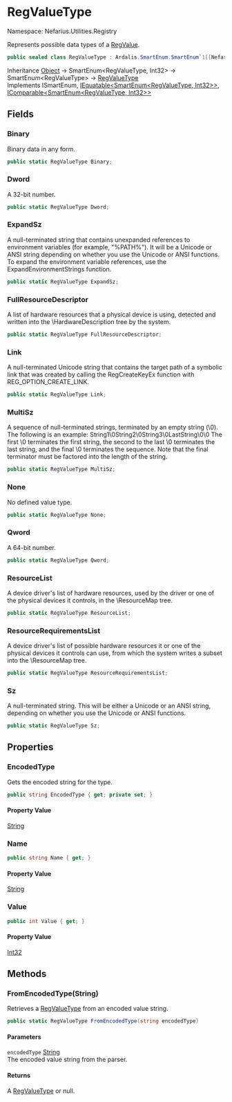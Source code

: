 # RegValueType

Namespace: Nefarius.Utilities.Registry

Represents possible data types of a [RegValue](./nefarius.utilities.registry.regvalue.md).

```csharp
public sealed class RegValueType : Ardalis.SmartEnum.SmartEnum`1[[Nefarius.Utilities.Registry.RegValueType, Nefarius.Utilities.Registry, Version=0.0.0.0, Culture=neutral, PublicKeyToken=null]], Ardalis.SmartEnum.ISmartEnum, System.IEquatable`1[[Ardalis.SmartEnum.SmartEnum`2[[Nefarius.Utilities.Registry.RegValueType, Nefarius.Utilities.Registry, Version=0.0.0.0, Culture=neutral, PublicKeyToken=null],[System.Int32, System.Private.CoreLib, Version=8.0.0.0, Culture=neutral, PublicKeyToken=7cec85d7bea7798e]], Ardalis.SmartEnum, Version=8.1.0.0, Culture=neutral, PublicKeyToken=null]], System.IComparable`1[[Ardalis.SmartEnum.SmartEnum`2[[Nefarius.Utilities.Registry.RegValueType, Nefarius.Utilities.Registry, Version=0.0.0.0, Culture=neutral, PublicKeyToken=null],[System.Int32, System.Private.CoreLib, Version=8.0.0.0, Culture=neutral, PublicKeyToken=7cec85d7bea7798e]], Ardalis.SmartEnum, Version=8.1.0.0, Culture=neutral, PublicKeyToken=null]]
```

Inheritance [Object](https://docs.microsoft.com/en-us/dotnet/api/system.object) → SmartEnum&lt;RegValueType, Int32&gt; → SmartEnum&lt;RegValueType&gt; → [RegValueType](./nefarius.utilities.registry.regvaluetype.md)<br>
Implements ISmartEnum, [IEquatable&lt;SmartEnum&lt;RegValueType, Int32&gt;&gt;](https://docs.microsoft.com/en-us/dotnet/api/system.iequatable-1), [IComparable&lt;SmartEnum&lt;RegValueType, Int32&gt;&gt;](https://docs.microsoft.com/en-us/dotnet/api/system.icomparable-1)

## Fields

### <a id="fields-binary"/>**Binary**

Binary data in any form.

```csharp
public static RegValueType Binary;
```

### <a id="fields-dword"/>**Dword**

A 32-bit number.

```csharp
public static RegValueType Dword;
```

### <a id="fields-expandsz"/>**ExpandSz**

A null-terminated string that contains unexpanded references to environment variables (for example, "%PATH%"). It
 will be a Unicode or ANSI string depending on whether you use the Unicode or ANSI functions. To expand the
 environment variable references, use the ExpandEnvironmentStrings function.

```csharp
public static RegValueType ExpandSz;
```

### <a id="fields-fullresourcedescriptor"/>**FullResourceDescriptor**

A list of hardware resources that a physical device is using, detected and written into the \HardwareDescription
 tree by the system.

```csharp
public static RegValueType FullResourceDescriptor;
```

### <a id="fields-link"/>**Link**

A null-terminated Unicode string that contains the target path of a symbolic link that was created by calling the
 RegCreateKeyEx function with REG_OPTION_CREATE_LINK.

```csharp
public static RegValueType Link;
```

### <a id="fields-multisz"/>**MultiSz**

A sequence of null-terminated strings, terminated by an empty string (\0). The following is an example:
 String1\0String2\0String3\0LastString\0\0 The first \0 terminates the first string, the second to the last \0
 terminates the last string, and the final \0 terminates the sequence. Note that the final terminator must be
 factored into the length of the string.

```csharp
public static RegValueType MultiSz;
```

### <a id="fields-none"/>**None**

No defined value type.

```csharp
public static RegValueType None;
```

### <a id="fields-qword"/>**Qword**

A 64-bit number.

```csharp
public static RegValueType Qword;
```

### <a id="fields-resourcelist"/>**ResourceList**

A device driver's list of hardware resources, used by the driver or one of the physical devices it controls, in the
 \ResourceMap tree.

```csharp
public static RegValueType ResourceList;
```

### <a id="fields-resourcerequirementslist"/>**ResourceRequirementsList**

A device driver's list of possible hardware resources it or one of the physical devices it controls can use, from
 which the system writes a subset into the \ResourceMap tree.

```csharp
public static RegValueType ResourceRequirementsList;
```

### <a id="fields-sz"/>**Sz**

A null-terminated string. This will be either a Unicode or an ANSI string, depending on whether you use the Unicode
 or ANSI functions.

```csharp
public static RegValueType Sz;
```

## Properties

### <a id="properties-encodedtype"/>**EncodedType**

Gets the encoded string for the type.

```csharp
public string EncodedType { get; private set; }
```

#### Property Value

[String](https://docs.microsoft.com/en-us/dotnet/api/system.string)<br>

### <a id="properties-name"/>**Name**

```csharp
public string Name { get; }
```

#### Property Value

[String](https://docs.microsoft.com/en-us/dotnet/api/system.string)<br>

### <a id="properties-value"/>**Value**

```csharp
public int Value { get; }
```

#### Property Value

[Int32](https://docs.microsoft.com/en-us/dotnet/api/system.int32)<br>

## Methods

### <a id="methods-fromencodedtype"/>**FromEncodedType(String)**

Retrieves a [RegValueType](./nefarius.utilities.registry.regvaluetype.md) from an encoded value string.

```csharp
public static RegValueType FromEncodedType(string encodedType)
```

#### Parameters

`encodedType` [String](https://docs.microsoft.com/en-us/dotnet/api/system.string)<br>
The encoded value string from the parser.

#### Returns

A [RegValueType](./nefarius.utilities.registry.regvaluetype.md) or null.
